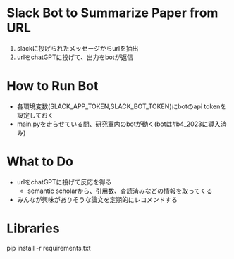 # Slack Bot to Summarize Paper from URL
1. slackに投げられたメッセージからurlを抽出
2. urlをchatGPTに投げて、出力をbotが返信

# How to Run Bot
* 各環境変数(SLACK_APP_TOKEN,SLACK_BOT_TOKEN)にbotのapi tokenを設定しておく
* main.pyを走らせている間、研究室内のbotが動く(botは#b4_2023に導入済み)

# What to Do
* urlをchatGPTに投げて反応を得る
  * semantic scholarから、引用数、査読済みなどの情報を取ってくる 
* みんなが興味がありそうな論文を定期的にレコメンドする

# Libraries
pip install -r requirements.txt
